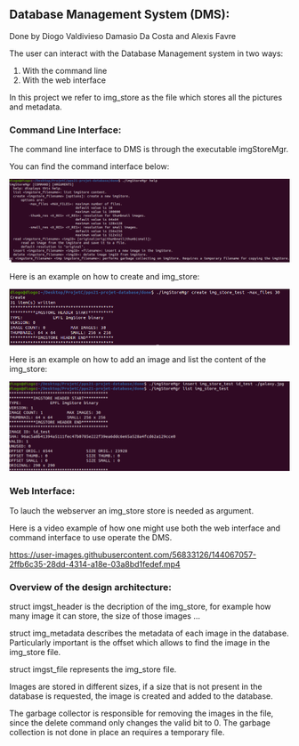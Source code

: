 ## Database Management System (DMS):

Done by Diogo Valdivieso Damasio Da Costa and Alexis Favre

The user can interact with the Database Management system in two ways:
 1)  With the command line
 2)  With the web interface

In this project we refer to img_store as the file which stores all the pictures and metadata.

### Command Line Interface:

The command line interface to DMS is through the executable imgStoreMgr.

You can find the command interface below:

![alt text](https://github.com/DiogoVDDC/Database_System/blob/main/Screenshot%20from%202021-11-30%2014-42-07.png)

Here is an example on how to create and img_store:

![alt text](https://github.com/DiogoVDDC/Database_System/blob/main/create_img_store.png)

Here is an example on how to add an image and list the content of the img_store:

![alt text](https://github.com/DiogoVDDC/Database_System/blob/main/add_list_img_store.png)


### Web Interface:

To lauch the webserver an img_store store is needed as argument.

Here is a video example of how one might use both the web interface and command interface to use operate the DMS.

https://user-images.githubusercontent.com/56833126/144067057-2ffb6c35-28dd-4314-a18e-03a8bd1fedef.mp4


### Overview of the design architecture:

struct imgst_header is the decription of the img_store, for example how many image it can store, the size of those images ...

struct img_metadata describes the metadata of each image in the database. Particularly important is the offset which allows to find the image in the img_store file.

struct imgst_file represents the img_store file.

Images are stored in different sizes, if a size that is not present in the database is requested, the image is created and added to the database. 

The garbage collector is responsible for removing the images in the file, since the delete command only changes the valid bit to 0. 
The garbage collection is not done in place an requires a temporary file. 

